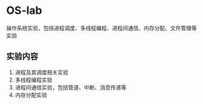 # OS-lab
操作系统实验，包括进程调度、多线程编程、进程间通信、内存分配、文件管理等实验

## 实验内容
1. 进程及其调度相关实验
2. 多线程编程实验
3. 进程间通信实验，包括管道、中断、消息传递等
4. 内存分配实验
